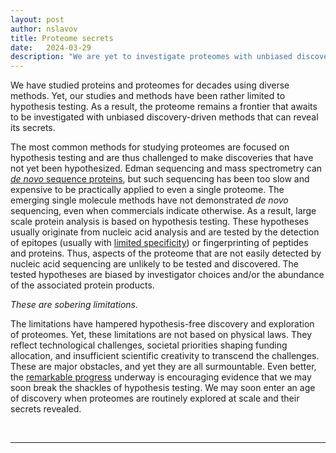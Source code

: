 ```yaml
---
layout: post
author: nslavov
title: Proteome secrets
date:   2024-03-29
description: "We are yet to investigate proteomes with unbiased discovery-driven methods"
---
```




<p class="intro"><span class="dropcap">W</span>e have studied proteins and proteomes for decades using diverse methods. Yet, our studies and methods have been rather limited to hypothesis testing. As a result, the proteome remains a frontier that awaits to be investigated with unbiased discovery-driven methods that can reveal its secrets.</p>


The most common methods for studying proteomes are focused on hypothesis testing and are thus challenged to make discoveries that have not yet been hypothesized. Edman sequencing and mass spectrometry can [*de novo* sequence proteins](https://doi.org/10.1038/s41592-023-01802-5), but such sequencing has been too slow and expensive to be practically applied to even a single proteome. The emerging single molecule methods have not demonstrated *de novo* sequencing, even when commercials indicate otherwise. As a result, large scale protein analysis is based on hypothesis testing. These hypotheses usually originate from nucleic acid analysis and are tested by the detection of epitopes (usually with [limited specificity](https://doi.org/10.1042/EBC20180014)) or fingerprinting of peptides and proteins. Thus, aspects of the proteome that are not easily detected by nucleic acid sequencing are unlikely to be tested and discovered. The tested hypotheses are biased by investigator choices and/or the abundance of the associated protein products.

<p class="intro"><i>These are sobering limitations.</i></p>

The limitations have hampered hypothesis-free discovery and exploration of proteomes. Yet, these limitations are not based on physical laws. They reflect technological challenges, societal priorities shaping funding allocation, and insufficient scientific creativity to transcend the challenges. These are major obstacles, and yet they are all surmountable. Even better, the [remarkable progress](https://blog.slavovlab.net/2023/11/29/proteomics-is-rocketing/) underway is encouraging evidence that we may soon break the shackles of hypothesis testing. We may soon enter an age of discovery when proteomes are routinely explored at scale and their secrets revealed.      


<br>

------
